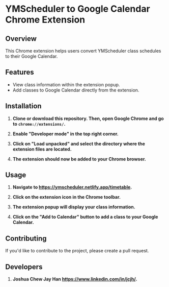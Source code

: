 # YMScheduler to Google Calendar Chrome Extension

## Overview

This Chrome extension helps users convert YMScheduler class schedules to their Google Calendar.

## Features

- View class information within the extension popup.
- Add classes to Google Calendar directly from the extension.

## Installation

1. **Clone or download this repository. Then, open Google Chrome and go to `chrome://extensions/`.**

2. **Enable "Developer mode" in the top right corner.**

3. **Click on "Load unpacked" and select the directory where the extension files are located.**

4. **The extension should now be added to your Chrome browser.**

## Usage

1. **Navigate to https://ymscheduler.netlify.app/timetable.**

2. **Click on the extension icon in the Chrome toolbar.**

3. **The extension popup will display your class information.**

4. **Click on the "Add to Calendar" button to add a class to your Google Calendar.**

## Contributing

If you'd like to contribute to the project, please create a pull request.

## Developers

1. **Joshua Chew Jay Han https://www.linkedin.com/in/jcjh/.**